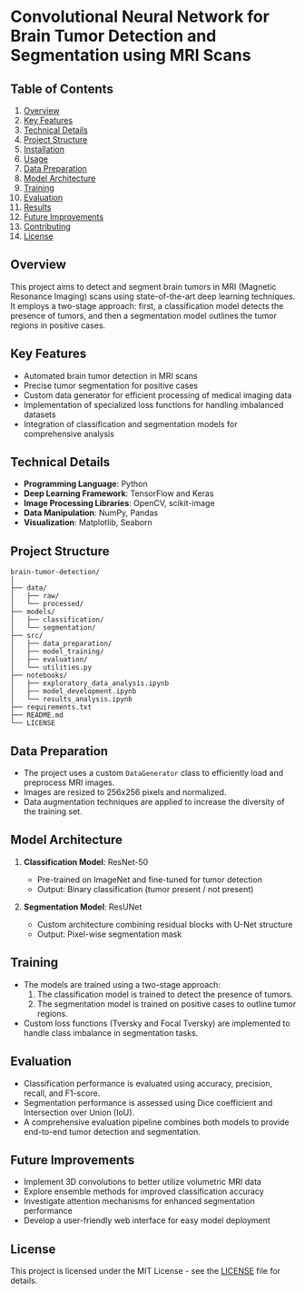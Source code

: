 # Convolutional Neural Network for Brain Tumor Detection and Segmentation using MRI Scans

## Table of Contents
1. [Overview](#overview)
2. [Key Features](#key-features)
3. [Technical Details](#technical-details)
4. [Project Structure](#project-structure)
5. [Installation](#installation)
6. [Usage](#usage)
7. [Data Preparation](#data-preparation)
8. [Model Architecture](#model-architecture)
9. [Training](#training)
10. [Evaluation](#evaluation)
11. [Results](#results)
12. [Future Improvements](#future-improvements)
13. [Contributing](#contributing)
14. [License](#license)

## Overview
This project aims to detect and segment brain tumors in MRI (Magnetic Resonance Imaging) scans using state-of-the-art deep learning techniques. It employs a two-stage approach: first, a classification model detects the presence of tumors, and then a segmentation model outlines the tumor regions in positive cases.

## Key Features
- Automated brain tumor detection in MRI scans
- Precise tumor segmentation for positive cases
- Custom data generator for efficient processing of medical imaging data
- Implementation of specialized loss functions for handling imbalanced datasets
- Integration of classification and segmentation models for comprehensive analysis

## Technical Details
- **Programming Language**: Python
- **Deep Learning Framework**: TensorFlow and Keras
- **Image Processing Libraries**: OpenCV, scikit-image
- **Data Manipulation**: NumPy, Pandas
- **Visualization**: Matplotlib, Seaborn

## Project Structure
```
brain-tumor-detection/
│
├── data/
│   ├── raw/
│   └── processed/
├── models/
│   ├── classification/
│   └── segmentation/
├── src/
│   ├── data_preparation/
│   ├── model_training/
│   ├── evaluation/
│   └── utilities.py
├── notebooks/
│   ├── exploratory_data_analysis.ipynb
│   ├── model_development.ipynb
│   └── results_analysis.ipynb
├── requirements.txt
├── README.md
└── LICENSE
```

## Data Preparation
- The project uses a custom `DataGenerator` class to efficiently load and preprocess MRI images.
- Images are resized to 256x256 pixels and normalized.
- Data augmentation techniques are applied to increase the diversity of the training set.

## Model Architecture
1. **Classification Model**: ResNet-50
   - Pre-trained on ImageNet and fine-tuned for tumor detection
   - Output: Binary classification (tumor present / not present)

2. **Segmentation Model**: ResUNet
   - Custom architecture combining residual blocks with U-Net structure
   - Output: Pixel-wise segmentation mask

## Training
- The models are trained using a two-stage approach:
  1. The classification model is trained to detect the presence of tumors.
  2. The segmentation model is trained on positive cases to outline tumor regions.
- Custom loss functions (Tversky and Focal Tversky) are implemented to handle class imbalance in segmentation tasks.

## Evaluation
- Classification performance is evaluated using accuracy, precision, recall, and F1-score.
- Segmentation performance is assessed using Dice coefficient and Intersection over Union (IoU).
- A comprehensive evaluation pipeline combines both models to provide end-to-end tumor detection and segmentation.

## Future Improvements
- Implement 3D convolutions to better utilize volumetric MRI data
- Explore ensemble methods for improved classification accuracy
- Investigate attention mechanisms for enhanced segmentation performance
- Develop a user-friendly web interface for easy model deployment

## License

This project is licensed under the MIT License - see the [LICENSE](LICENSE) file for details.

